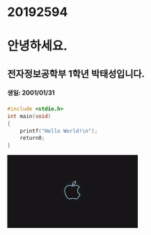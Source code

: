 # 20192594

# 안녕하세요.  
## 전자정보공학부 1학년 박태성입니다.  

#### 생일: 2001/01/31  

```c  
#include <stdio.h>
int main(void)
{
	printf("Hello World!\n");
	return0;
}
```


![apple](./apple.png)
